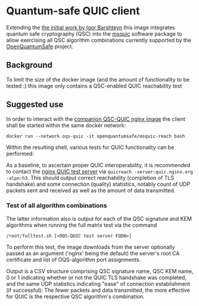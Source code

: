 # Quantum-safe QUIC client 

Extending the [the initial work by Igor Barshteyn](https://www.linkedin.com/pulse/quic-protocol-quantum-safe-cryptography-presenting-future-igor/) this image integrates quantum safe cryptography (QSC) into the [msquic](https://github.com/microsoft/msquic) software package to allow exercising all QSC algorithm combinations currently supported by the [OpenQuantumSafe](https://www.openquantumsafe.org) project.

## Background

To limit the size of the docker image (and the amount of functionality to be tested :) this image only contains a QSC-enabled QUIC reachability test 

## Suggested use

In order to interact with the [companion QSC-QUIC nginx image](https://hub.docker.com/repository/docker/openquantumsafe/nginxquic) the client shall be started within the same docker network:

```
docker run --network oqs-quic -it openquantumsafe/msquic-reach bash
```

Within the resulting shell, various tests for QUIC functionality can be performed:

As a baseline, to ascertain proper QUIC interoperability, it is recommended to contact the [nginx QUIC test server](https://quic.nginx.org) via `quicreach -server:quic.nginx.org -alpn:h3`. This should output correct reachability (completion of TLS handshake) and some connection (quality) statistics, notably count of UDP packets sent and received as well as the amount of data transmitted.

### Test of all algorithm combinations 

The latter information also is output for each of the QSC signature and KEM algorithms when running the full matrix test via the command

```
/root/fulltest.sh [<OQS-QUIC test server FQDN>]
```

To perform this test, the image downloads from the server optionally passed as an argument ('nginx' being the default) the server's root CA certificate and list of OQS-algorithm port assignments.

Output is a CSV structure comprising QSC signature name, QSC KEM name, 0 or 1 indicating whether or not the QUIC TLS handshake was completed, and the same UDP statistics indicating "ease" of connection establishment (if successful): The fewer packets and data transmitted, the more effective for QUIC is the respective QSC algorithm's combination.

